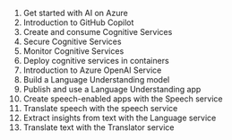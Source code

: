1. Get started with AI on Azure
2. Introduction to GitHub Copilot
3. Create and consume Cognitive Services
4. Secure Cognitive Services
5. Monitor Cognitive Services
6. Deploy cognitive services in containers
7. Introduction to Azure OpenAI Service
8. Build a Language Understanding model
9. Publish and use a Language Understanding app
10. Create speech-enabled apps with the Speech service
11. Translate speech with the speech service
12. Extract insights from text with the Language service
13. Translate text with the Translator service